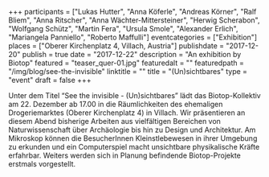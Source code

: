+++
participants = ["Lukas Hutter", "Anna Köferle", "Andreas Körner", "Ralf Bliem", "Anna Ritscher", "Anna Wächter-Mittersteiner", "Herwig Scherabon", "Wolfgang Schütz", "Martin Fera", "Ursula Smole", "Alexander Erlich", "Mariangela Panniello", "Roberto Maffulli"]
eventcategories = ["Exhibition"]
places = ["Oberer Kirchenplatz 4, Villach, Austria"]
publishdate = "2017-12-20"
publish = true
date = "2017-12-22"
description = "An exhibition by Biotop"
featured = "teaser_quer-01.jpg"
featuredalt = ""
featuredpath = "/img/blog/see-the-invisible"
linktitle = ""
title = "(Un)sichtbares"
type = "event"
draft = false
+++

Unter dem Titel “See the invisible - (Un)sichtbares” lädt das Biotop-Kollektiv am 22. Dezember ab 17.00 in die Räumlichkeiten des ehemaligen Drogeriemarktes (Oberer Kirchenplatz 4) in Villach. Wir präsentieren an diesem Abend bisherige Arbeiten aus vielfältigen Bereichen von Naturwissenschaft über Archäologie bis hin zu Design und Architektur. Am Mikroskop können die BesucherInnen Kleinstlebewesen in ihrer Umgebung zu erkunden und ein Computerspiel macht unsichtbare physikalische Kräfte erfahrbar. Weiters werden sich in Planung befindende Biotop-Projekte erstmals vorgestellt.
